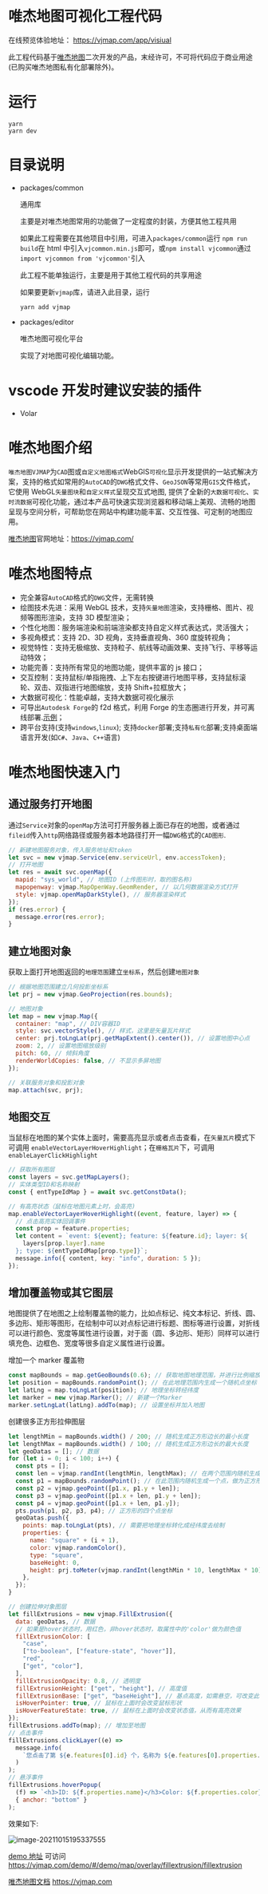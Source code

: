 # 唯杰地图可视化工程代码

在线预览体验地址： https://vjmap.com/app/visiual

此工程代码基于[唯杰地图](https://vjmap.com/)二次开发的产品，末经许可，不可将代码应于商业用途(已购买唯杰地图私有化部署除外)。

# 运行

```
yarn
yarn dev
```

# 目录说明

- packages/common

  通用库

  主要是对唯杰地图常用的功能做了一定程度的封装，方便其他工程共用

  如果此工程需要在其他项目中引用，可进入`packages/common`运行 `npm run build`在 html 中引入`vjcommon.min.js`即可，或`npm install vjcommon`通过`import vjcommon from 'vjcommon'`引入

  此工程不能单独运行，主要是用于其他工程代码的共享用途

  如果要更新`vjmap`库，请进入此目录，运行

  ```
  yarn add vjmap
  ```

- packages/editor

  唯杰地图可视化平台

  实现了对地图可视化编辑功能。

# vscode 开发时建议安装的插件

- Volar

# 唯杰地图介绍

`唯杰地图VJMAP`为`CAD`图或`自定义地图格式`WebGIS`可视化`显示开发提供的一站式解决方案，支持的格式如常用的`AutoCAD`的`DWG`格式文件、`GeoJSON`等常用`GIS`文件格式，它使用 WebGL`矢量图块`和`自定义样式`呈现交互式地图, 提供了全新的`大数据可视化`、`实时流数据`可视化功能，通过本产品可快速实现浏览器和移动端上美观、流畅的地图呈现与空间分析，可帮助您在网站中构建功能丰富、交互性强、可定制的地图应用。

[唯杰地图](https://vjmap.com/)官网地址：https://vjmap.com/

# 唯杰地图特点

- 完全兼容`AutoCAD`格式的`DWG`文件，无需转换
- 绘图技术先进：采用 WebGL 技术，支持`矢量地图`渲染，支持栅格、图片、视频等图形渲染，支持 3D 模型渲染；
- 个性化地图：服务端渲染和前端渲染都支持自定义样式表达式，灵活强大；
- 多视角模式：支持 2D、3D 视角，支持垂直视角、360 度旋转视角；
- 视觉特性：支持无极缩放、支持粒子、航线等动画效果、支持飞行、平移等运动特效；
- 功能完善：支持所有常见的地图功能，提供丰富的 js 接口；
- 交互控制：支持鼠标/单指拖拽、上下左右按键进行地图平移，支持鼠标滚轮、双击、双指进行地图缩放，支持 Shift+拉框放大；
- 大数据可视化：性能卓越，支持大数据可视化展示
- 可导出`Autodesk Forge`的 f2d 格式，利用 Forge 的生态圈进行开发，并可离线部署.[示例](/guide/forgeviewer.html)；
- 跨平台支持(支持`windows`,`linux`); 支持`docker`部署;支持`私有化`部署;支持桌面端语言开发(如`C#`、`Java`、`C++`语言)

# 唯杰地图快速入门

## 通过服务打开地图

通过`Service`对象的`openMap`方法可打开服务器上面已存在的地图，或者通过`fileid`传入`http`网络路径或服务器本地路径打开一幅`DWG`格式的`CAD图形`.

```js
// 新建地图服务对象，传入服务地址和token
let svc = new vjmap.Service(env.serviceUrl, env.accessToken);
// 打开地图
let res = await svc.openMap({
  mapid: "sys_world", // 地图ID (上传图形时，取的图名称)
  mapopenway: vjmap.MapOpenWay.GeomRender, // 以几何数据渲染方式打开
  style: vjmap.openMapDarkStyle(), // 服务器渲染样式
});
if (res.error) {
  message.error(res.error);
}
```

## 建立地图对象

获取上面打开地图返回的`地理范围`建立`坐标系`，然后创建`地图对象`

```js
// 根据地图范围建立几何投影坐标系
let prj = new vjmap.GeoProjection(res.bounds);

// 地图对象
let map = new vjmap.Map({
  container: "map", // DIV容器ID
  style: svc.vectorStyle(), // 样式，这里是矢量瓦片样式
  center: prj.toLngLat(prj.getMapExtent().center()), // 设置地图中心点
  zoom: 2, // 设置地图缩放级别
  pitch: 60, // 倾斜角度
  renderWorldCopies: false, // 不显示多屏地图
});

// 关联服务对象和投影对象
map.attach(svc, prj);
```

## 地图交互

当鼠标在地图的某个实体上面时，需要高亮显示或者点击查看，在`矢量瓦片`模式下可调用 `enableVectorLayerHoverHighlight`；在`栅格瓦片`下，可调用 `enableLayerClickHighlight`

```js
// 获取所有图层
const layers = svc.getMapLayers();
// 实体类型ID和名称映射
const { entTypeIdMap } = await svc.getConstData();

// 有高亮状态（鼠标在地图元素上时，会高亮)
map.enableVectorLayerHoverHighlight((event, feature, layer) => {
  // 点击高亮实体回调事件
  const prop = feature.properties;
  let content = `event: ${event}; feature: ${feature.id}; layer: ${
    layers[prop.layer].name
  }; type: ${entTypeIdMap[prop.type]}`;
  message.info({ content, key: "info", duration: 5 });
});
```

## 增加覆盖物或其它图层

地图提供了在地图之上绘制覆盖物的能力，比如点标记、纯文本标记、折线、圆、多边形、矩形等图形，在绘制中可以对点标记进行标题、图标等进行设置，对折线可以进行颜色、宽度等属性进行设置，对于面（圆、多边形、矩形）同样可以进行填充色、边框色、宽度等很多自定义属性进行设置。

增加一个 marker 覆盖物

```js
const mapBounds = map.getGeoBounds(0.6); // 获取地图地理范围，并进行比例缩放
let position = mapBounds.randomPoint(); // 在此地理范围内生成一个随机点坐标
let latLng = map.toLngLat(position); // 地理坐标转经纬度
let marker = new vjmap.Marker(); // 新建一个Marker
marker.setLngLat(latLng).addTo(map); // 设置坐标并加入地图
```

创建很多正方形拉伸图层

```js
let lengthMin = mapBounds.width() / 200; // 随机生成正方形边长的最小长度
let lengthMax = mapBounds.width() / 100; // 随机生成正方形边长的最大长度
let geoDatas = []; // 数据
for (let i = 0; i < 100; i++) {
  const pts = [];
  const len = vjmap.randInt(lengthMin, lengthMax); // 在两个范围内随机生成一个长度
  const p1 = mapBounds.randomPoint(); // 在此范围内随机生成一个点，做为正方形的右下角的点
  const p2 = vjmap.geoPoint([p1.x, p1.y + len]);
  const p3 = vjmap.geoPoint([p1.x + len, p1.y + len]);
  const p4 = vjmap.geoPoint([p1.x + len, p1.y]);
  pts.push(p1, p2, p3, p4); // 正方形的四个点坐标
  geoDatas.push({
    points: map.toLngLat(pts), // 需要把地理坐标转化成经纬度去绘制
    properties: {
      name: "square" + (i + 1),
      color: vjmap.randomColor(),
      type: "square",
      baseHeight: 0,
      height: prj.toMeter(vjmap.randInt(lengthMin * 10, lengthMax * 10)), // 高度，这里根据上面设置的最小和最大长度的十倍随机生成一个高度值
    },
  });
}

// 创建拉伸对象图层
let fillExtrusions = new vjmap.FillExtrusion({
  data: geoDatas, // 数据
  // 如果是hover状态时，用红色，非hover状态时，取属性中的'color'做为颜色值
  fillExtrusionColor: [
    "case",
    ["to-boolean", ["feature-state", "hover"]],
    "red",
    ["get", "color"],
  ],
  fillExtrusionOpacity: 0.8, // 透明度
  fillExtrusionHeight: ["get", "height"], // 高度值
  fillExtrusionBase: ["get", "baseHeight"], // 基点高度，如需悬空，可改变此值
  isHoverPointer: true, // 鼠标在上面时会改变鼠标形状
  isHoverFeatureState: true, // 鼠标在上面时会改变状态值，从而有高亮效果
});
fillExtrusions.addTo(map); // 增加至地图
// 点击事件
fillExtrusions.clickLayer((e) =>
  message.info(
    `您点击了第 ${e.features[0].id} 个，名称为 ${e.features[0].properties.name}，颜色为 ${e.features[0].properties.color} 的 ${e.features[0].properties.type}`
  )
);
// 悬浮事件
fillExtrusions.hoverPopup(
  (f) => `<h3>ID: ${f.properties.name}</h3>Color: ${f.properties.color}`,
  { anchor: "bottom" }
);
```

效果如下:

![image-20211015195337555](https://vjmap.com/blogimages/image-20211015195337555.png)

[demo 地址](https://vjmap.com/demo/#/demo/map/overlay/fillextrusion/fillextrusion) 可访问 https://vjmap.com/demo/#/demo/map/overlay/fillextrusion/fillextrusion

[唯杰地图文档](https://vjmap.com/) https://vjmap.com
